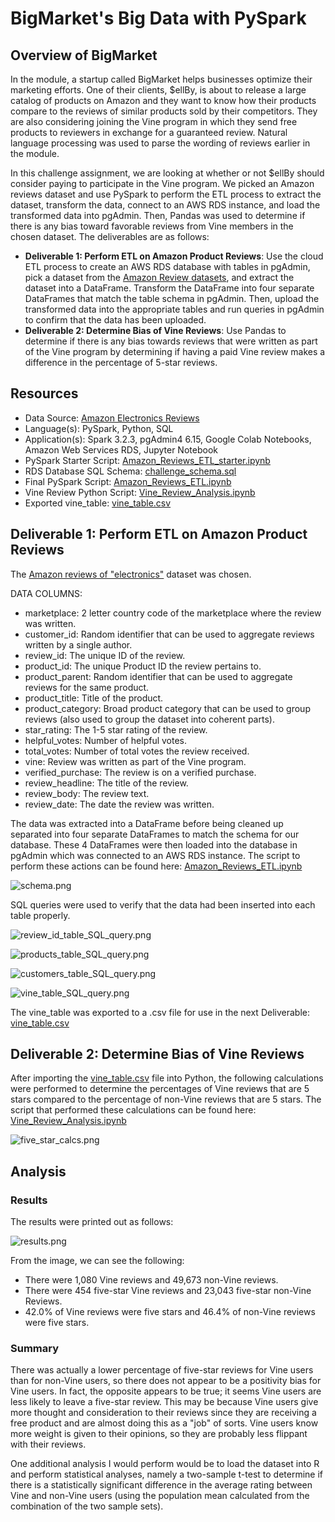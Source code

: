 # BigMarket's Big Data with PySpark

## Overview of BigMarket
In the module, a startup called BigMarket helps businesses optimize their marketing efforts. One of their clients, $ellBy, is about to release a large catalog of products on Amazon and they want to know how their products compare to the reviews of similar products sold by their competitors. They are also considering joining the Vine program in which they send free products to reviewers in exchange for a guaranteed review. Natural language processing was used to parse the wording of reviews earlier in the module.

In this challenge assignment, we are looking at whether or not $ellBy should consider paying to participate in the Vine program. We picked an Amazon reviews dataset and use PySpark to perform the ETL process to extract the dataset, transform the data, connect to an AWS RDS instance, and load the transformed data into pgAdmin. Then, Pandas was used to determine if there is any bias toward favorable reviews from Vine members in the chosen dataset. The deliverables are as follows:

- **Deliverable 1: Perform ETL on Amazon Product Reviews**: Use the cloud ETL process to create an AWS RDS database with tables in pgAdmin, pick a dataset from the [Amazon Review datasets](https://s3.amazonaws.com/amazon-reviews-pds/tsv/index.txt), and extract the dataset into a DataFrame. Transform the DataFrame into four separate DataFrames that match the table schema in pgAdmin. Then, upload the transformed data into the appropriate tables and run queries in pgAdmin to confirm that the data has been uploaded.
- **Deliverable 2: Determine Bias of Vine Reviews**: Use Pandas to determine if there is any bias towards reviews that were written as part of the Vine program by determining if having a paid Vine review makes a difference in the percentage of 5-star reviews.

## Resources
- Data Source: [Amazon Electronics Reviews](https://s3.amazonaws.com/amazon-reviews-pds/tsv/amazon_reviews_us_Electronics_v1_00.tsv.gz)
- Language(s): PySpark, Python, SQL
- Application(s): Spark 3.2.3, pgAdmin4 6.15, Google Colab Notebooks, Amazon Web Services RDS, Jupyter Notebook
- PySpark Starter Script: [Amazon_Reviews_ETL_starter.ipynb](Amazon_Reviews_ETL_starter.ipynb)
- RDS Database SQL Schema: [challenge_schema.sql](challenge_schema.sql)
- Final PySpark Script: [Amazon_Reviews_ETL.ipynb](Amazon_Reviews_ETL.ipynb)
- Vine Review Python Script: [Vine_Review_Analysis.ipynb](Vine_Review_Analysis.ipynb)
- Exported vine_table: [vine_table.csv](data/vine_table.csv)

## Deliverable 1: Perform ETL on Amazon Product Reviews
The [Amazon reviews of "electronics"](https://s3.amazonaws.com/amazon-reviews-pds/tsv/amazon_reviews_us_Electronics_v1_00.tsv.gz) dataset was chosen.

DATA COLUMNS:
- marketplace: 2 letter country code of the marketplace where the review was written.
- customer_id: Random identifier that can be used to aggregate reviews written by a single author.
- review_id: The unique ID of the review.
- product_id: The unique Product ID the review pertains to.
- product_parent: Random identifier that can be used to aggregate reviews for the same product.
- product_title: Title of the product.
- product_category: Broad product category that can be used to group reviews (also used to group the dataset into coherent parts).
- star_rating: The 1-5 star rating of the review.
- helpful_votes: Number of helpful votes.
- total_votes: Number of total votes the review received.
- vine: Review was written as part of the Vine program.
- verified_purchase: The review is on a verified purchase.
- review_headline: The title of the review.
- review_body: The review text.
- review_date: The date the review was written.

The data was extracted into a DataFrame before being cleaned up separated into four separate DataFrames to match the schema for our database. These 4 DataFrames were then loaded into the database in pgAdmin which was connected to an AWS RDS instance. The script to perform these actions can be found here: [Amazon_Reviews_ETL.ipynb](Amazon_Reviews_ETL.ipynb)

![schema.png](images/schema.png)

SQL queries were used to verify that the data had been inserted into each table properly.

![review_id_table_SQL_query.png](images/review_id_table_SQL_query.png)

![products_table_SQL_query.png](images/products_table_SQL_query.png)

![customers_table_SQL_query.png](images/customers_table_SQL_query.png)

![vine_table_SQL_query.png](images/vine_table_SQL_query.png)

The vine_table was exported to a .csv file for use in the next Deliverable: [vine_table.csv](data/vine_table.csv)

## Deliverable 2: Determine Bias of Vine Reviews
After importing the [vine_table.csv](data/vine_table.csv) file into Python, the following calculations were performed to determine the percentages of Vine reviews that are 5 stars compared to the percentage of non-Vine reviews that are 5 stars. The script that performed these calculations can be found here: [Vine_Review_Analysis.ipynb](Vine_Review_Analysis.ipynb)

![five_star_calcs.png](images/five_star_calcs.png)

## Analysis

### Results
The results were printed out as follows:

![results.png](images/results.png)

From the image, we can see the following: 
- There  were 1,080 Vine reviews and 49,673 non-Vine reviews.
- There were 454 five-star Vine reviews and 23,043 five-star non-Vine Reviews.
- 42.0% of Vine reviews were five stars and 46.4% of non-Vine reviews were five stars.

### Summary
There was actually a lower percentage of five-star reviews for Vine users than for non-Vine users, so there does not appear to be a positivity bias for Vine users. In fact, the opposite appears to be true; it seems Vine users are less likely to leave a five-star review. This may be because Vine users give more thought and consideration to their reviews since they are receiving a free product and are almost doing this as a "job" of sorts. Vine users know more weight is given to their opinions, so they are probably less flippant with their reviews.

One additional analysis I would perform would be to load the dataset into R and perform statistical analyses, namely a two-sample t-test to determine if there is a statistically significant difference in the average rating between Vine and non-Vine users (using the population mean calculated from the combination of the two sample sets).
